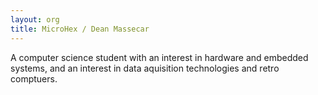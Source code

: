 ```yaml
---
layout: org
title: MicroHex / Dean Massecar
---
```

A computer science student with an interest in hardware and embedded systems,
and an interest in data aquisition technologies and retro comptuers.
